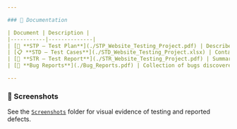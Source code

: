 ```yaml
---

### 📄 Documentation

| Document | Description |
|-----------|--------------|
| [🧩 **STP – Test Plan**](./STP_Website_Testing_Project.pdf) | Describes testing scope, objectives, approach, and resources for website testing. |
| [📋 **STD – Test Cases**](./STD_Website_Testing_Project.xlsx) | Contains detailed functional test cases for login, registration, cart, and checkout modules. |
| [🧾 **STR – Test Report**](./STR_Website_Testing_Project.pdf) | Summarizes testing results, issues found, and conclusions. |
| [🐞 **Bug Reports**](./Bug_Reports.pdf) | Collection of bugs discovered during testing, documented with steps and screenshots. |

---
```


### 📸 Screenshots

See the [`Screenshots`](./Screenshots) folder for visual evidence of testing and reported defects.
